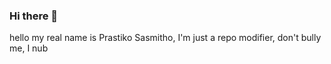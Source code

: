 ### Hi there 👋

hello my real name is Prastiko Sasmitho, 
I'm just a repo modifier, 
don't bully me, I nub

